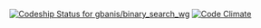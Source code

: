 [ ![Codeship Status for gbanis/binary_search_wg](https://img.shields.io/ef803c40-5dff-0132-51b1-72d241f098bc.svg?style=flat-square)](https://codeship.com/projects/47484)
[![Code Climate](https://img.shields.io/codeclimate/github/gbanis/search_sort_algorithm_tests/badges/gpa.svg?style=flat-square)](https://codeclimate.com/github/gbanis/search_sort_algorithm_tests)
